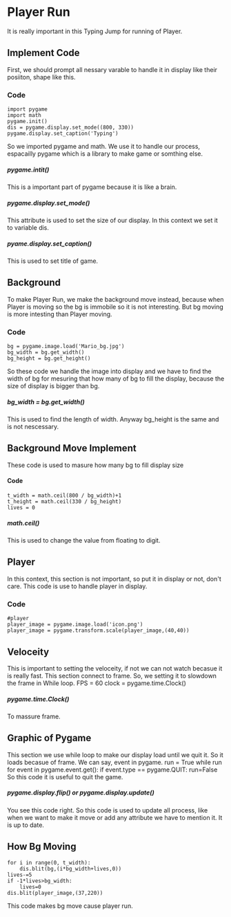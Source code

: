 # Player Run
It is really important in this Typing Jump for running of Player.
## Implement Code
First, we should prompt all nessary varable to handle it in display like their posiiton, shape like this.
### Code
    import pygame
    import math
    pygame.init()
    dis = pygame.display.set_mode((800, 330))
    pygame.display.set_caption('Typing')
So we imported pygame and math. We use it to handle our process, espacailly pygame which is a library to make game or somthing else.
##### pygame.intit()
This is a important part of pygame because it is like a brain.
##### pygame.display.set_mode()
This attribute is used to set the size of our display.
In this context we set it to variable dis.
##### pyame.display.set_caption()
This is used to set title of game.
## Background
To make Player Run, we make the background move instead, because when Player is moving so the bg is immobile so it is not interesting.
But bg moving is more intesting than Player moving.
### Code
    bg = pygame.image.load('Mario_bg.jpg')
    bg_width = bg.get_width()
    bg_height = bg.get_height()
So these code we handle the image into display and we have to find the width of bg for mesuring that how many of bg to fill the display, because the size of display is bigger than bg.
#####  bg_width = bg.get_width()
This is used to find the length of width. Anyway bg_height is the same and is not nescessary.
## Background Move Implement
These code is used to masure how many bg to fill display size
#### Code
    t_width = math.ceil(800 / bg_width)+1
    t_height = math.ceil(330 / bg_height)
    lives = 0
##### math.ceil()
This is used to change the value from floating to digit.
## Player
In this context, this section is not important, so put it in display or not, don't care. This code is use to handle player in display.
### Code
    #player
    player_image = pygame.image.load('icon.png')
    player_image = pygame.transform.scale(player_image,(40,40))
## Veloceity
This is important to setting the veloceity, if not we can not watch becasue it is really fast. This section connect to frame. So, we setting it to slowdown the frame in While loop.
    FPS = 60
    clock = pygame.time.Clock()
##### pygame.time.Clock()
To massure frame.
## Graphic of Pygame
This section we use while loop to make our display load until we quit it. So it loads becasue of frame. We can say, event in pygame.
    run = True
    while run
        for event in pygame.event.get():
            if event.type == pygame.QUIT:
                run=False
So this code it is useful to quit the game.
##### pygame.display.flip() or pygame.display.update()
You see this code right. So this code is used to update all process, like when we want to make it move or add any attribute we have to mention it. It is up to date.
## How Bg Moving
    for i in range(0, t_width):
        dis.blit(bg,(i*bg_width+lives,0))
    lives-=5
    if -1*lives>bg_width:
        lives=0
    dis.blit(player_image,(37,220))
This code makes bg move cause player run.
